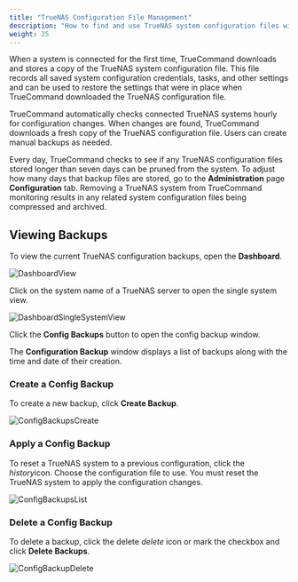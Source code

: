 ```yaml
---
title: "TrueNAS Configuration File Management"
description: "How to find and use TrueNAS system configuration files within TrueCommand."
weight: 25
---
```


When a system is connected for the first time, TrueCommand downloads and stores a copy of the TrueNAS system configuration file.
This file records all saved system configuration credentials, tasks, and other settings and can be used to restore the settings that were in place when TrueCommand downloaded the TrueNAS configuration file.

TrueCommand automatically checks connected TrueNAS systems hourly for configuration changes.
When changes are found, TrueCommand downloads a fresh copy of the TrueNAS configuration file.
Users can create manual backups as needed.

Every day, TrueCommand checks to see if any TrueNAS configuration files stored longer than seven days can be pruned from the system.
To adjust how many days that backup files are stored, go to the **Administration** page **Configuration** tab.
Removing a TrueNAS system from TrueCommand monitoring results in any related system configuration files being compressed and archived.

## Viewing Backups

To view the current TrueNAS configuration backups, open the **Dashboard**.

![DashboardView](/images/TrueCommand/Dashboard/DashboardView.png "Dashboard View")

Click on the system name of a TrueNAS server to open the single system view.

![DashboardSingleSystemView](/images/TrueCommand/Dashboard/DashboardSingleSystemView.png "Dashboard Single System View")

Click the **Config Backups** button to open the config backup window.

The **Configuration Backup** window displays a list of backups along with the time and date of their creation.

### Create a Config Backup

To create a new backup, click **Create Backup**.

![ConfigBackupsCreate](/images/TrueCommand/Dashboard/ConfigBackupsCreate.png "Config Backups Create")

### Apply a Config Backup

To reset a TrueNAS system to a previous configuration, click the <i class="material-icons" aria-hidden="true" title="History">history</i>icon.
Choose the configuration file to use.
You must reset the TrueNAS system to apply the configuration changes.

![ConfigBackupsList](/images/TrueCommand/Dashboard/ConfigBackupsList.png "Config Backups List")

### Delete a Config Backup

To delete a backup, click the delete <i class="material-icons" aria-hidden="true" title="Delete">delete</i> icon or mark the checkbox and click **Delete Backups**.

![ConfigBackupDelete](/images/TrueCommand/Dashboard/ConfigBackupDelete.png "Config Backup Delete")